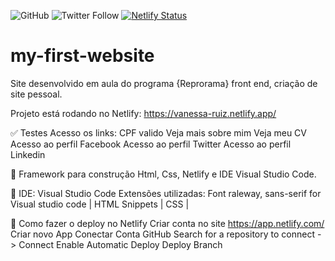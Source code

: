 ![GitHub](https://img.shields.io/github/license/vlruiz108/my-first-website?style=plastic)
![Twitter Follow](https://img.shields.io/twitter/follow/Vanessa22607274?label=Seguir&style=social)
[![Netlify Status](https://api.netlify.com/api/v1/badges/1b3bfb17-85b1-4015-97f3-3844c5f08a08/deploy-status)](https://app.netlify.com/sites/vanessa-ruiz-es/deploys)
# my-first-website
Site desenvolvido em aula do programa {Reprorama} front end, criação de site pessoal.

Projeto está rodando no Netlify: https://vanessa-ruiz.netlify.app/

:white_check_mark: Testes Acesso os links:
CPF valido
Veja mais sobre mim
Veja meu CV
Acesso ao perfil Facebook
Acesso ao perfil Twitter 
Acesso ao perfil Linkedin</b>

:diamond_shape_with_a_dot_inside: Framework para construção
Html, Css, Netlify e IDE Visual Studio Code.

:diamond_shape_with_a_dot_inside: IDE: Visual Studio Code
Extensões utilizadas:
Font raleway, sans-serif for Visual studio code | HTML Snippets | CSS | 

:diamond_shape_with_a_dot_inside: Como fazer o deploy no Netlify
Criar conta no site https://app.netlify.com/
Criar novo App 
Conectar Conta GitHub
Search for a repository to connect -> Connect
Enable Automatic Deploy
Deploy Branch
